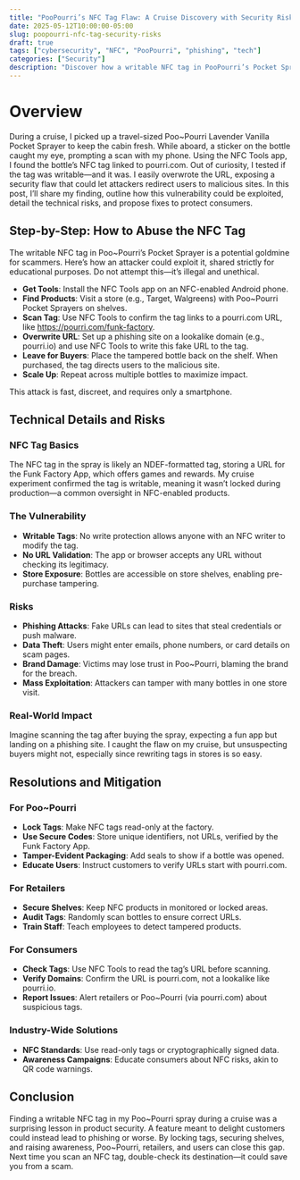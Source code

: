 ```yaml
---
title: "PooPourri’s NFC Tag Flaw: A Cruise Discovery with Security Risks"
date: 2025-05-12T10:00:00-05:00
slug: poopourri-nfc-tag-security-risks
draft: true
tags: ["cybersecurity", "NFC", "PooPourri", "phishing", "tech"]
categories: ["Security"]
description: "Discover how a writable NFC tag in PooPourri’s Pocket Sprayer, found during a cruise, could lead to phishing attacks, and learn how to mitigate the risks."
---
```


# Overview

During a cruise, I picked up a travel-sized Poo~Pourri Lavender Vanilla Pocket Sprayer to keep the cabin fresh. While aboard, a sticker on the bottle caught my eye, prompting a scan with my phone. Using the NFC Tools app, I found the bottle’s NFC tag linked to pourri.com. Out of curiosity, I tested if the tag was writable—and it was. I easily overwrote the URL, exposing a security flaw that could let attackers redirect users to malicious sites. In this post, I’ll share my finding, outline how this vulnerability could be exploited, detail the technical risks, and propose fixes to protect consumers.

## Step-by-Step: How to Abuse the NFC Tag

The writable NFC tag in Poo~Pourri’s Pocket Sprayer is a potential goldmine for scammers. Here’s how an attacker could exploit it, shared strictly for educational purposes. Do not attempt this—it’s illegal and unethical.

* **Get Tools**: Install the NFC Tools app on an NFC-enabled Android phone.
* **Find Products**: Visit a store (e.g., Target, Walgreens) with Poo~Pourri Pocket Sprayers on shelves.
* **Scan Tag**: Use NFC Tools to confirm the tag links to a pourri.com URL, like https://pourri.com/funk-factory.
* **Overwrite URL**: Set up a phishing site on a lookalike domain (e.g., pourri.io) and use NFC Tools to write this fake URL to the tag.
* **Leave for Buyers**: Place the tampered bottle back on the shelf. When purchased, the tag directs users to the malicious site.
* **Scale Up**: Repeat across multiple bottles to maximize impact.

This attack is fast, discreet, and requires only a smartphone.

## Technical Details and Risks

### NFC Tag Basics
The NFC tag in the spray is likely an NDEF-formatted tag, storing a URL for the Funk Factory App, which offers games and rewards. My cruise experiment confirmed the tag is writable, meaning it wasn’t locked during production—a common oversight in NFC-enabled products.

### The Vulnerability

* **Writable Tags**: No write protection allows anyone with an NFC writer to modify the tag.
* **No URL Validation**: The app or browser accepts any URL without checking its legitimacy.
* **Store Exposure**: Bottles are accessible on store shelves, enabling pre-purchase tampering.

### Risks

* **Phishing Attacks**: Fake URLs can lead to sites that steal credentials or push malware.
* **Data Theft**: Users might enter emails, phone numbers, or card details on scam pages.
* **Brand Damage**: Victims may lose trust in Poo~Pourri, blaming the brand for the breach.
* **Mass Exploitation**: Attackers can tamper with many bottles in one store visit.

### Real-World Impact

Imagine scanning the tag after buying the spray, expecting a fun app but landing on a phishing site. I caught the flaw on my cruise, but unsuspecting buyers might not, especially since rewriting tags in stores is so easy.

## Resolutions and Mitigation

### For Poo~Pourri

* **Lock Tags**: Make NFC tags read-only at the factory.
* **Use Secure Codes**: Store unique identifiers, not URLs, verified by the Funk Factory App.
* **Tamper-Evident Packaging**: Add seals to show if a bottle was opened.
* **Educate Users**: Instruct customers to verify URLs start with pourri.com.

### For Retailers

* **Secure Shelves**: Keep NFC products in monitored or locked areas.
* **Audit Tags**: Randomly scan bottles to ensure correct URLs.
* **Train Staff**: Teach employees to detect tampered products.

### For Consumers

* **Check Tags**: Use NFC Tools to read the tag’s URL before scanning.
* **Verify Domains**: Confirm the URL is pourri.com, not a lookalike like pourri.io.
* **Report Issues**: Alert retailers or Poo~Pourri (via pourri.com) about suspicious tags.

### Industry-Wide Solutions

* **NFC Standards**: Use read-only tags or cryptographically signed data.
* **Awareness Campaigns**: Educate consumers about NFC risks, akin to QR code warnings.

## Conclusion

Finding a writable NFC tag in my Poo~Pourri spray during a cruise was a surprising lesson in product security. A feature meant to delight customers could instead lead to phishing or worse. By locking tags, securing shelves, and raising awareness, Poo~Pourri, retailers, and users can close this gap. Next time you scan an NFC tag, double-check its destination—it could save you from a scam.
